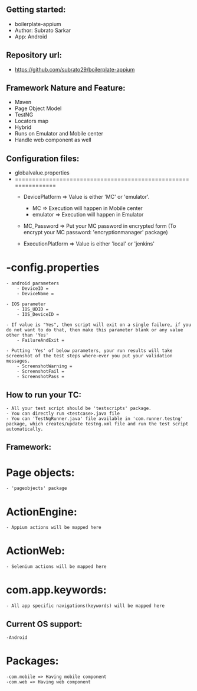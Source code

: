 Getting started:
------------------------------
- boilerplate-appium
- Author: Subrato Sarkar
- App: Android

Repository url:
----------------------------------------
- https://github.com/subrato29/boilerplate-appium

Framework Nature and Feature:
-----------------------------------------------------------------------------------------------------------------------------------------------------
- Maven
- Page Object Model
- TestNG
- Locators map
- Hybrid
- Runs on Emulator and Mobile center
- Handle web component as well

Configuration files:
-----------------------------------------------------------------------------------------------------------------------------------------------------
- globalvalue.properties
- ===============================================================	
	- DevicePlatform => Value is either 'MC' or 'emulator'.
		- MC => Execution will happen in Mobile center
		- emulator => Execution will happen in Emulator

	- MC_Password => Put your MC password in encrypted form (To encrypt your MC password: 'encryptionmanager' package)
	
	- ExecutionPlatform => Value is either 'local' or 'jenkins'

-config.properties
===============================================================
	- android parameters
		- DeviceID =
		- DeviceName =

	- IOS parameter	
		- IOS_UDID =
		- IOS_DeviceID =

	- If value is "Yes", then script will exit on a single failure, if you do not want to do that, then make this parameter blank or any value other than 'Yes'
		- FailureAndExit =

	- Putting 'Yes' of below parameters, your run results will take screenshot of the test steps where-ever you put your validation messages.
		- ScreenshotWarning =
		- ScreenshotFail =
		- ScreenshotPass =

How to run your TC:
-----------------------------------------------------------------------------------------------------------------------------------------------------
	- All your test script should be 'testscripts' package.
	- You can directly run <testcase>.java file
	- You can 'TestNgRunner.java' file available in 'com.runner.testng' package, which creates/update testng.xml file and run the test script automatically.


Framework:
-----------------------------------------------------------------------------------------------------------------------------------------------------
Page objects:
===============================================================
	- 'pageobjects' package

ActionEngine:
===============================================================
	- Appium actions will be mapped here
	
ActionWeb:
===============================================================
	- Selenium actions will be mapped here

com.app.keywords:
===============================================================
	- All app specific navigations(keywords) will be mapped here 

Current OS support:
-----------------------------------------------------------------------------------------------------------------------------------------------------
	-Android

Packages:
==================================================================
	-com.mobile => Having mobile component
	-com.web => Having web component

